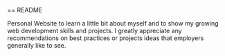 == README

Personal Website to learn a little bit about myself and to show my growing web development skills and projects.  I greatly appreciate any recommendations on best practices or projects ideas that employers generally like to see.